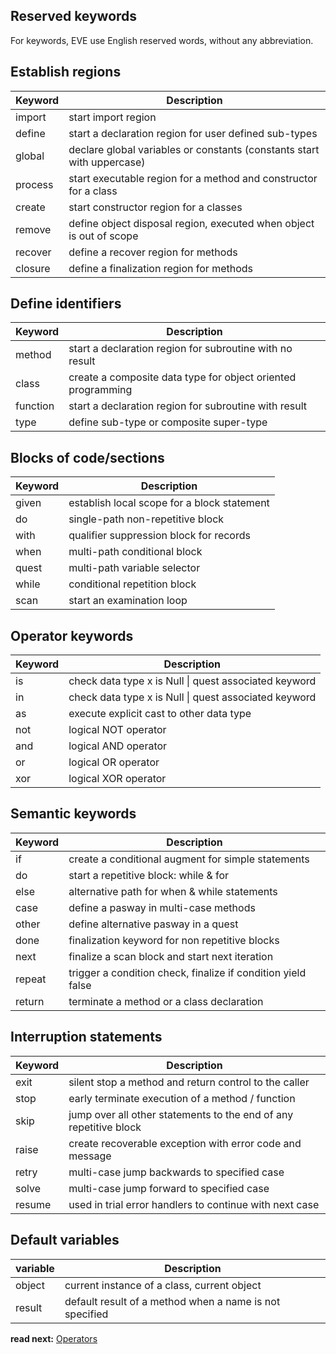 ## Reserved keywords

For keywords, EVE use English reserved words, without any abbreviation.

## Establish regions

| Keyword  | Description
|----------|-----------------------------------------------------------------------
| import   | start import region
| define   | start a declaration region for user defined sub-types
| global   | declare global variables or constants (constants start with uppercase)
| process  | start executable region for a method and constructor for a class
| create   | start constructor region for a classes
| remove   | define object disposal region, executed when object is out of scope
| recover  | define a recover region for methods
| closure  | define a finalization region for methods

## Define identifiers

| Keyword  | Description
|----------|-----------------------------------------------------------------------
| method   | start a declaration region for subroutine with no result
| class    | create a composite data type for object oriented programming
| function | start a declaration region for subroutine with result
| type     | define sub-type or composite super-type

## Blocks of code/sections

| Keyword  | Description
|----------|---------------------------------------------------------------------
| given    | establish local scope for a block statement 
| do       | single-path non-repetitive block
| with     | qualifier suppression block for records
| when     | multi-path conditional block
| quest    | multi-path variable selector
| while    | conditional repetition block
| scan     | start an examination loop


## Operator keywords

| Keyword  | Description
|----------|-----------------------------------------------------------------
| is       | check data type x is Null \| quest associated keyword
| in       | check data type x is Null \| quest associated keyword
| as       | execute explicit cast to other data type
| not      | logical NOT operator
| and      | logical AND operator
| or       | logical OR  operator
| xor      | logical XOR operator

## Semantic keywords

| Keyword  | Description
|----------|-----------------------------------------------------------------
| if       | create a conditional augment for simple statements
| do       | start a repetitive block: while & for
| else     | alternative path for when & while statements 
| case     | define a pasway in multi-case methods
| other    | define alternative pasway in a quest
| done     | finalization keyword for non repetitive blocks 
| next     | finalize a scan block and start next iteration
| repeat   | trigger a condition check, finalize if condition yield false
| return   | terminate a method or a class declaration

## Interruption statements

| Keyword  | Description
|----------|-------------------------------------------------------------------
| exit     | silent stop a method and return control to the caller
| stop     | early terminate execution of a method / function
| skip     | jump over all other statements to the end of any repetitive block
| raise    | create recoverable exception with error code and message
| retry    | multi-case jump backwards to specified case
| solve    | multi-case jump forward to specified case
| resume   | used in trial error handlers to continue with next case

## Default variables

| variable | Description
|----------|------------------------------------------------------------------
| object   | current instance of a class, current object
| result   | default result of a method when a name is not specified


**read next:** [Operators](operators.md)